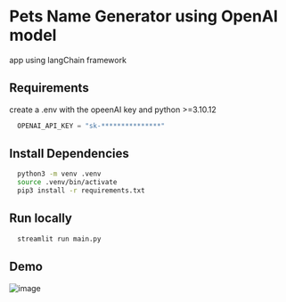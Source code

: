 
# Pets Name Generator using OpenAI model
app using langChain framework

## Requirements
create a .env with the opeenAI key and python >=3.10.12

```py
  OPENAI_API_KEY = "sk-***************"
```

## Install Dependencies

```sh
  python3 -m venv .venv
  source .venv/bin/activate
  pip3 install -r requirements.txt
```

## Run locally 
```sh
  streamlit run main.py
```

## Demo 

![image](https://github.com/Misash/Pets_Name_Generator/assets/70419764/af01438b-a03c-4c1c-8a61-76b9d7209f8b)

